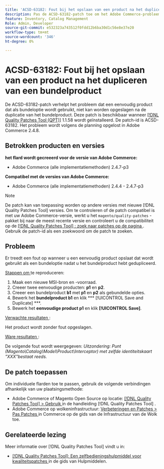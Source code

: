 ```yaml
---
title: 'ACSD-63182: Fout bij het opslaan van een product na het dupliceren van een bundelproduct'
description: Pas de ACSD-63182-patch toe om het Adobe Commerce-probleem op te lossen wanneer een fout optreedt tijdens het opslaan van een product nadat een bundelproduct is gedupliceerd met MSI ingeschakeld.
feature: Inventory, Catalog Management
Role: Admin, Developer
source-git-commit: e532323a743512f0fdd12b6ba30d1c56e8e37e20
workflow-type: tm+mt
source-wordcount: '346'
ht-degree: 0%

---
```



# ACSD-63182: Fout bij het opslaan van een product na het dupliceren van een bundelproduct

De ACSD-63182-patch verhelpt het probleem dat een eenvoudig product dat als bundeloptie wordt gebruikt, niet kan worden opgeslagen na de duplicatie van het bundelproduct. Deze patch is beschikbaar wanneer [[!DNL Quality Patches Tool (QPT)]](/help/tools/quality-patches-tool/quality-patches-tool-to-self-serve-quality-patches.md) 1.1.58 wordt geïnstalleerd. De patch-id is ACSD-63182. Het probleem wordt volgens de planning opgelost in Adobe Commerce 2.4.8.

## Betrokken producten en versies

**het flard wordt gecreeerd voor de versie van Adobe Commerce:**

* Adobe Commerce (alle implementatiemethoden) 2.4.7-p3

**Compatibel met de versies van Adobe Commerce:**

* Adobe Commerce (alle implementatiemethoden) 2.4.4 - 2.4.7-p3

>[!NOTE]
>
>De patch kan van toepassing worden op andere versies met nieuwe [!DNL Quality Patches Tool] versies. Om te controleren of de patch compatibel is met uw Adobe Commerce-versie, werkt u het `magento/quality-patches` -pakket bij naar de meest recente versie en controleert u de compatibiliteit op de [[!DNL Quality Patches Tool] : zoek naar patches op de pagina ](https://experienceleague.adobe.com/tools/commerce-quality-patches/index.html) . Gebruik de patch-id als een zoekwoord om de patch te zoeken.

## Probleem

Er treedt een fout op wanneer u een eenvoudig product opslaat dat wordt gebruikt als een bundeloptie nadat u het bundelproduct hebt gedupliceerd.

<u> Stappen om </u> te reproduceren:

1. Maak een nieuwe MSI-bron en -voorraad.
1. Creeer twee eenvoudige producten: **p1** en **p2**.
1. Creeer een bundelproduct **b1** met **p1** en **p2** als gebundelde opties.
1. Bewerk het **bundelproduct b1** en klik *** [!UICONTROL Save and Duplicate] &#x200B;***.
1. Bewerk het **eenvoudige product p1** en klik **[!UICONTROL Save]**.

<u> Verwachte resultaten </u>:

Het product wordt zonder fout opgeslagen.

<u> Ware resultaten </u>:

De volgende fout wordt weergegeven:
*Uitzondering: Punt (Magento\Catalog\Model\Product\Interceptor) met zelfde identiteitskaart &quot;XXX&quot;bestaat reeds.*

## De patch toepassen

Om individuele flarden toe te passen, gebruik de volgende verbindingen afhankelijk van uw plaatsingsmethode:

* Adobe Commerce of Magento Open Source op locatie: [[!DNL Quality Patches Tool]  > Gebruik ](/help/tools/quality-patches-tool/usage.md) in de handleiding [!DNL Quality Patches Tool] .
* Adobe Commerce op wolkeninfrastructuur: [ Verbeteringen en Patches > Pas Patches ](https://experienceleague.adobe.com/docs/commerce-cloud-service/user-guide/develop/upgrade/apply-patches.html) in Commerce op de gids van de Infrastructuur van de Wolk toe.

## Gerelateerde lezing

Meer informatie over [!DNL Quality Patches Tool] vindt u in:

* [[!DNL Quality Patches Tool]: Een zelfbedieningshulpmiddel voor kwaliteitspatches ](/help/tools/quality-patches-tool/quality-patches-tool-to-self-serve-quality-patches.md) in de gids van Hulpmiddelen.
